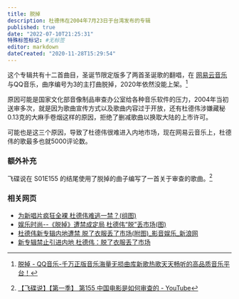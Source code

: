 ```yaml
---
title: 脱掉
description: 杜德伟在2004年7月23日于台湾发布的专辑
published: true
date: "2022-07-10T21:25:31"
特殊标签标记: #无标签
editor: markdown
dateCreated: "2020-11-28T15:29:54"
---
```


这个专辑共有十二首曲目，圣诞节限定版多了两首圣诞歌的翻唱，在 [网易云音乐][] 与QQ音乐，曲序编号为3的主打曲脱掉，2020年依然没能上架。[^20201128151414]

[网易云音乐]: /company/网易/网易云音乐.md

[^20201128151414]: [脱掉 - QQ音乐-千万正版音乐海量无损曲库新歌热歌天天畅听的高品质音乐平台！](https://web.archive.org/web/20201128151414/https://y.qq.com/n/yqq/album/002pV8AI0vTlDH.html)

原因可能是国家文化部音像制品审查办公室给各种音乐软件的压力，2004年当初送审多次，就是因为歌曲宣传方式以及歌曲内容过于开放，还有杜德伟涉嫌藏秘0.13克的大麻手卷烟这样的原因，拒绝了删减歌曲以换取大陆的上市许可。

可能也是这三个原因，导致了杜德伟很难进入内地市场，现在网易云音乐上，杜德伟的歌最多也就5000评论数。

### 额外补充

飞碟说在 S01E155 的结尾使用了脱掉的曲子编写了一首关于审查的歌曲。[^20201127124458]

[^20201127124458]: [【飞碟说】【第一季】 第155 中国电影是如何审查的 - YouTube](https://web.archive.org/web/20201127124458if_/https://www.youtube.com/watch?v=nOOSyPYOdmY)

### 相关网页

+ [为新唱片疯狂全裸 杜德伟难逃一禁？(组图)](https://web.archive.org/web/20040815000133/http://music.yule.sohu.com/20040806/n221393253.shtml)
+ [娱乐时尚--《脱掉》遭禁成定局 杜德伟“脱”丢市场(图)](https://web.archive.org/web/20201128144222/http://news.cri.cn/gb/6851/2004/10/19/108@332240.htm)
+ [杜德伟新专辑内地遭禁 脱了衣服丢了市场(附图)_影音娱乐_新浪网](https://web.archive.org/web/20200924190344/http://ent.sina.com.cn/2004-10-18/1220536144.html "这个新闻在多个歌曲被封禁的原因都有记录")
+ [新专辑禁止引进内地 杜德伟：脱了衣服丢了市场](https://web.archive.org/web/20201128144219/https://ent.qq.com/music/a/20041104/001548.htm)

